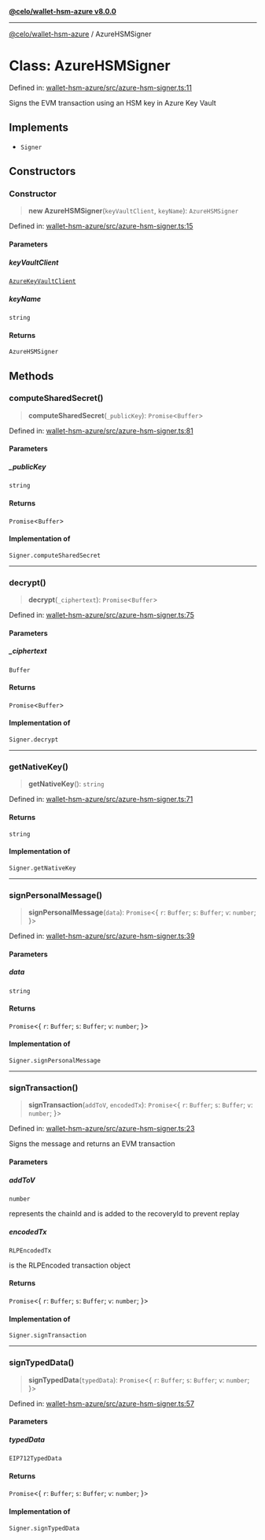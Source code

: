 [**@celo/wallet-hsm-azure v8.0.0**](../README.md)

***

[@celo/wallet-hsm-azure](../README.md) / AzureHSMSigner

# Class: AzureHSMSigner

Defined in: [wallet-hsm-azure/src/azure-hsm-signer.ts:11](https://github.com/celo-org/developer-tooling/blob/master/packages/sdk/wallets/wallet-hsm-azure/src/azure-hsm-signer.ts#L11)

Signs the EVM transaction using an HSM key in Azure Key Vault

## Implements

- `Signer`

## Constructors

### Constructor

> **new AzureHSMSigner**(`keyVaultClient`, `keyName`): `AzureHSMSigner`

Defined in: [wallet-hsm-azure/src/azure-hsm-signer.ts:15](https://github.com/celo-org/developer-tooling/blob/master/packages/sdk/wallets/wallet-hsm-azure/src/azure-hsm-signer.ts#L15)

#### Parameters

##### keyVaultClient

[`AzureKeyVaultClient`](AzureKeyVaultClient.md)

##### keyName

`string`

#### Returns

`AzureHSMSigner`

## Methods

### computeSharedSecret()

> **computeSharedSecret**(`_publicKey`): `Promise`\<`Buffer`\>

Defined in: [wallet-hsm-azure/src/azure-hsm-signer.ts:81](https://github.com/celo-org/developer-tooling/blob/master/packages/sdk/wallets/wallet-hsm-azure/src/azure-hsm-signer.ts#L81)

#### Parameters

##### \_publicKey

`string`

#### Returns

`Promise`\<`Buffer`\>

#### Implementation of

`Signer.computeSharedSecret`

***

### decrypt()

> **decrypt**(`_ciphertext`): `Promise`\<`Buffer`\>

Defined in: [wallet-hsm-azure/src/azure-hsm-signer.ts:75](https://github.com/celo-org/developer-tooling/blob/master/packages/sdk/wallets/wallet-hsm-azure/src/azure-hsm-signer.ts#L75)

#### Parameters

##### \_ciphertext

`Buffer`

#### Returns

`Promise`\<`Buffer`\>

#### Implementation of

`Signer.decrypt`

***

### getNativeKey()

> **getNativeKey**(): `string`

Defined in: [wallet-hsm-azure/src/azure-hsm-signer.ts:71](https://github.com/celo-org/developer-tooling/blob/master/packages/sdk/wallets/wallet-hsm-azure/src/azure-hsm-signer.ts#L71)

#### Returns

`string`

#### Implementation of

`Signer.getNativeKey`

***

### signPersonalMessage()

> **signPersonalMessage**(`data`): `Promise`\<\{ `r`: `Buffer`; `s`: `Buffer`; `v`: `number`; \}\>

Defined in: [wallet-hsm-azure/src/azure-hsm-signer.ts:39](https://github.com/celo-org/developer-tooling/blob/master/packages/sdk/wallets/wallet-hsm-azure/src/azure-hsm-signer.ts#L39)

#### Parameters

##### data

`string`

#### Returns

`Promise`\<\{ `r`: `Buffer`; `s`: `Buffer`; `v`: `number`; \}\>

#### Implementation of

`Signer.signPersonalMessage`

***

### signTransaction()

> **signTransaction**(`addToV`, `encodedTx`): `Promise`\<\{ `r`: `Buffer`; `s`: `Buffer`; `v`: `number`; \}\>

Defined in: [wallet-hsm-azure/src/azure-hsm-signer.ts:23](https://github.com/celo-org/developer-tooling/blob/master/packages/sdk/wallets/wallet-hsm-azure/src/azure-hsm-signer.ts#L23)

Signs the message and returns an EVM transaction

#### Parameters

##### addToV

`number`

represents the chainId and is added to the recoveryId to prevent replay

##### encodedTx

`RLPEncodedTx`

is the RLPEncoded transaction object

#### Returns

`Promise`\<\{ `r`: `Buffer`; `s`: `Buffer`; `v`: `number`; \}\>

#### Implementation of

`Signer.signTransaction`

***

### signTypedData()

> **signTypedData**(`typedData`): `Promise`\<\{ `r`: `Buffer`; `s`: `Buffer`; `v`: `number`; \}\>

Defined in: [wallet-hsm-azure/src/azure-hsm-signer.ts:57](https://github.com/celo-org/developer-tooling/blob/master/packages/sdk/wallets/wallet-hsm-azure/src/azure-hsm-signer.ts#L57)

#### Parameters

##### typedData

`EIP712TypedData`

#### Returns

`Promise`\<\{ `r`: `Buffer`; `s`: `Buffer`; `v`: `number`; \}\>

#### Implementation of

`Signer.signTypedData`
